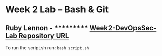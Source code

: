 # Week 2 Lab – Bash & Git
Ruby Lennon - *********
[Week2-DevOpsSec-Lab Repository URL](https://github.com/rubylennon/Week2-DevOpsSec-Lab)
---
To run the script.sh run: `bash script.sh`
